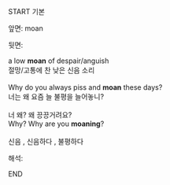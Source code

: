 START
기본

앞면:
moan


뒷면:
<div>a low <strong>moan</strong> of despair/anguish </div><div><div>절망/고통에 찬 낮은 신음 소리</div></div><div><br></div><div><div>Why do you always piss and <strong>moan</strong> these days? </div><div><div>너는 왜 요즘 늘 불평을 늘어놓니?</div></div></div><div><br></div><div><div><div>너 왜? 왜 끙끙거려요?</div></div><div><div>Why? Why are you <strong>moaning</strong>?</div></div></div><div><br></div><div>신음 , 신음하다 , 불평하다</div>


해석:

END